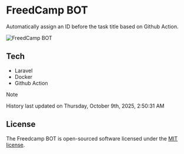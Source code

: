 # FreedCamp BOT

Automatically assign an ID before the task title based on Github Action.

![FreedCamp BOT](https://repository-images.githubusercontent.com/737932867/7d34798b-2680-471c-b089-a78a718d3d6a)

## Tech

- Laravel
- Docker
- Github Action

> [!NOTE]  
> History last updated on Thursday, October 9th, 2025, 2:50:31 AM

## License

The Freedcamp BOT is open-sourced software licensed under the [MIT license](https://opensource.org/licenses/MIT).

